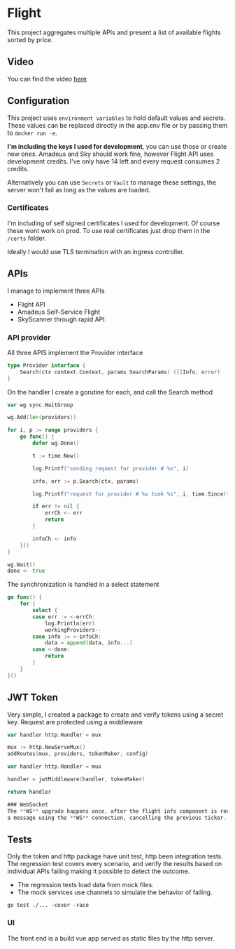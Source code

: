 # Flight

This project aggregates multiple APIs and present a list of available flights sorted by price.

## Video
You can find the video [here](https://drive.google.com/file/d/16Hw1TMW_bdV3k11rwRzQcUzaRq7wk7-_/view?usp=sharing)

## Configuration
This project uses `environment variables` to hold default values and secrets.
These values can be replaced directly in the app.env file or by passing them to `docker run -e`.

**I'm including the keys I used for development**, you can use those or create new ones. 
Amadeus and Sky should work fine, however Flight API uses development credits.
I've only have 14 left and every request consumes 2 credits.

Alternatively you can use `Secrets` or `Vault` to manage these settings, the server won't fail as long as the values are loaded.

### Certificates
I'm including of self signed certificates I used for development. Of course these wont work on prod. To use real certificates just drop them in
the `/certs` folder.

Ideally I would use TLS termination with an ingress controller.

## APIs
I manage to implement three APIs
- Flight API
- Amadeus Self-Service Flight
- SkyScanner through rapid API.

### API provider
All three APIS implement the Provider interface

```go
type Provider interface {
	Search(ctx context.Context, params SearchParams) ([]Info, error)
}
```

On the handler I create a gorutine for each, and call the Search method

```go
var wg sync.WaitGroup

wg.Add(len(providers))

for i, p := range providers {
    go func() {
        defer wg.Done()

        t := time.Now()

        log.Printf("sending request for provider # %v", i)

        info, err := p.Search(ctx, params)

        log.Printf("request for provider # %v took %s", i, time.Since(t))

        if err != nil {
            errCh <- err
            return
        }

        infoCh <- info
    }()
}

wg.Wait()
done <- true
```

The synchronization is handled in a select statement

```go
go func() {
    for {
        select {
        case err := <-errCh:
            log.Println(err)
            workingProviders--
        case info := <-infoCh:
            data = append(data, info...)
        case <-done:
            return
        }
    }
}()
```

## JWT Token
Very simple, I created a package to create and verify tokens using a secret key. Request are protected using a middleware

```go
var handler http.Handler = mux

mux := http.NewServeMux()
addRoutes(mux, providers, tokenMaker, config)

var handler http.Handler = mux

handler = jwtMiddleware(handler, tokenMaker)

return handler

### WebSocket
The **WS** upgrade happens once, after the flight info component is render. The search action sends
a message using the **WS** connection, cancelling the previous ticker.

```
## Tests
Only the token and http package have unit test, http been integration tests. 
The regression test covers every scenario, and verify the results based on individual APIs failing
making it possible to detect the outcome.

- The regression tests load data from mock files.
- The mock services use channels to simulate the behavior of failing.

```
go test ./... -cover -race
```

### UI
The front end is a build vue app served as static files by the http server.